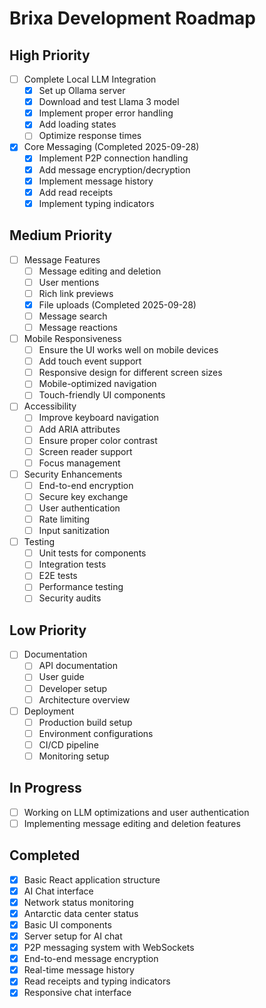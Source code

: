 # Brixa Development Roadmap

## High Priority
- [ ] Complete Local LLM Integration
  - [x] Set up Ollama server
  - [x] Download and test Llama 3 model
  - [x] Implement proper error handling
  - [x] Add loading states
  - [ ] Optimize response times

- [x] Core Messaging (Completed 2025-09-28)
  - [x] Implement P2P connection handling
  - [x] Add message encryption/decryption
  - [x] Implement message history
  - [x] Add read receipts
  - [x] Implement typing indicators

## Medium Priority
- [ ] Message Features
  - [ ] Message editing and deletion
  - [ ] User mentions
  - [ ] Rich link previews
  - [x] File uploads (Completed 2025-09-28)
  - [ ] Message search
  - [ ] Message reactions

- [ ] Mobile Responsiveness
  - [ ] Ensure the UI works well on mobile devices
  - [ ] Add touch event support
  - [ ] Responsive design for different screen sizes
  - [ ] Mobile-optimized navigation
  - [ ] Touch-friendly UI components

- [ ] Accessibility
  - [ ] Improve keyboard navigation
  - [ ] Add ARIA attributes
  - [ ] Ensure proper color contrast
  - [ ] Screen reader support
  - [ ] Focus management

- [ ] Security Enhancements
  - [ ] End-to-end encryption
  - [ ] Secure key exchange
  - [ ] User authentication
  - [ ] Rate limiting
  - [ ] Input sanitization

- [ ] Testing
  - [ ] Unit tests for components
  - [ ] Integration tests
  - [ ] E2E tests
  - [ ] Performance testing
  - [ ] Security audits

## Low Priority
- [ ] Documentation
  - [ ] API documentation
  - [ ] User guide
  - [ ] Developer setup
  - [ ] Architecture overview

- [ ] Deployment
  - [ ] Production build setup
  - [ ] Environment configurations
  - [ ] CI/CD pipeline
  - [ ] Monitoring setup

## In Progress
- [ ] Working on LLM optimizations and user authentication
- [ ] Implementing message editing and deletion features

## Completed
- [x] Basic React application structure
- [x] AI Chat interface
- [x] Network status monitoring
- [x] Antarctic data center status
- [x] Basic UI components
- [x] Server setup for AI chat
- [x] P2P messaging system with WebSockets
- [x] End-to-end message encryption
- [x] Real-time message history
- [x] Read receipts and typing indicators
- [x] Responsive chat interface
